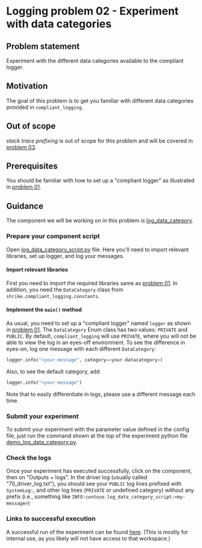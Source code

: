 # Logging problem 02 - Experiment with data categories

## Problem statement
Experiment with the different data categories available to the compliant logger.

## Motivation
The goal of this problem is to get you familiar with different data categories provided in `compliant_logging`.

## Out of scope
_stack trace prefixing_ is out of scope for this problem and will be covered in [problem 03](./logging-03.md).

## Prerequisites
You should be familiar with how to set up a "compliant logger" as illustrated in [problem 01](./logging-01.md).

## Guidance
The component we will be working on in this problem is [log_data_category](../../shrike-examples/components/log_data_category).

### Prepare your component script
Open [log_data_category_script.py](../../shrike-examples/contoso/log_data_category_script.py) file. Here you'll need to import relevant libraries, set up logger, and log your messages.

#### Import relevant libraries
First you need to import the required libraries same as [problem 01](./logging-01.md). In addition, you need the `DataCategory` class from `shrike.compliant_logging.constants`.

#### Implement the `main()` method
As usual, you need to set up a "compliant logger" named `logger` as shown in [problem 01](./logging-01.md).
The `DataCategory` Enum class has two values: `PRIVATE` and `PUBLIC`. By default, `compliant_logging` will use `PRIVATE`, where you will not be able to view the log in an eyes-off environment. To see the difference in eyes-on, log one message with each different `DataCategory`:
```python
logger.info("<your-message", category=<your-datacategory>)
```
Also, to see the default category, add
```python
logger.info("<your-message")
```
Note that to easily differentiate in logs, please use a different message each time.

### Submit your experiment

To submit your experiment with the parameter value defined in the config file, just run the command shown at the top of the experiment python file [demo_log_data_category.py](../../shrike-examples/pipelines/experiments/demo_log_data_category.py).

### Check the logs
Once your experiment has executed successfully, click on the component, then on "Outputs + logs". In the driver log (usually called "70_driver_log.txt"), you should see your `PUBLIC` log lines prefixed with `SystemLog:`, and other log lines (`PRIVATE` or undefined category) without any prefix (i.e., something like `INFO:contoso.log_data_category_script:<my-message>`)

### Links to successful execution
A successful run of the experiment can be found [here](https://ml.azure.com/experiments/id/713d1c98-a82a-4aa0-a772-1ab833da3bb4/runs/1fa381f1-2af0-4a05-b1be-f7fd9749a492?wsid=/subscriptions/48bbc269-ce89-4f6f-9a12-c6f91fcb772d/resourcegroups/aml1p-rg/workspaces/aml1p-ml-wus2&tid=72f988bf-86f1-41af-91ab-2d7cd011db47). (This is mostly for internal use, as you likely will not have access to that workspace.)